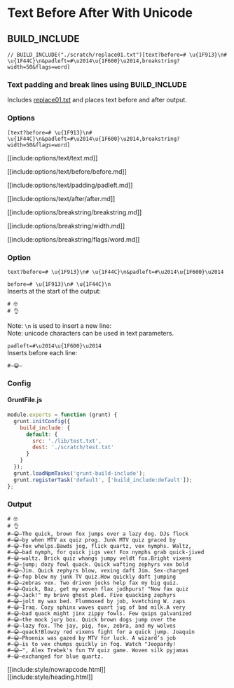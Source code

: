 # Text Before After With Unicode

## BUILD_INCLUDE

<div class="nowrapcode">

```text
// BUILD_INCLUDE("./scratch/replace01.txt")[text?before=# \u{1F913}\n# \u{1F44C}\n&padleft=#\u2014\u{1F600}\u2014,breakstring?width=50&flags=word]
```

</div>

### Text padding and break lines using BUILD_INCLUDE

Includes [replace01.txt](replacements/replace01.txt.html) and places text before and after output.


### Options

`[text?before=# \u{1F913}\n# \u{1F44C}\n&padleft=#\u2014\u{1F600}\u2014,breakstring?width=50&flags=word]`  

[[include:options/text/text.md]]

[[include:options/text/before/before.md]]

[[include:options/text/padding/padleft.md]]

[[include:options/text/after/after.md]]

[[include:options/breakstring/breakstring.md]]

[[include:options/breakstring/width.md]]

[[include:options/breakstring/flags/word.md]]

### Option

`text?before=# \u{1F913}\n# \u{1F44C}\n&padleft=#\u2014\u{1F600}\u2014`

`before=# \u{1F913}\n# \u{1F44C}\n`  
Inserts at the start of the output:

```text
# 🤓
# 👌
```

Note: `\n` is used to insert a new line:  
Note: unicode characters can be used in text parameters.

`padleft=#\u2014\u{1F600}\u2014`  
Inserts before each line:

```text
#—😀—
```

### Config

#### GruntFile.js

```js
module.exports = function (grunt) {
  grunt.initConfig({
    build_include: {
      default: {
        src: './lib/test.txt',
        dest: './scratch/test.txt'
      }
    }
  });
  grunt.loadNpmTasks('grunt-build-include');
  grunt.registerTask('default', ['build_include:default']);
};
```

### Output

<div class="nowrapcode">

```text
# 🤓
# 👌
#—😀—The quick, brown fox jumps over a lazy dog. DJs flock
#—😀—by when MTV ax quiz prog. Junk MTV quiz graced by
#—😀—fox whelps.Bawds jog, flick quartz, vex nymphs. Waltz,
#—😀—bad nymph, for quick jigs vex! Fox nymphs grab quick-jived
#—😀—waltz. Brick quiz whangs jumpy veldt fox.Bright vixens
#—😀—jump; dozy fowl quack. Quick wafting zephyrs vex bold
#—😀—Jim. Quick zephyrs blow, vexing daft Jim. Sex-charged
#—😀—fop blew my junk TV quiz.How quickly daft jumping
#—😀—zebras vex. Two driven jocks help fax my big quiz.
#—😀—Quick, Baz, get my woven flax jodhpurs! "Now fax quiz
#—😀—Jack!" my brave ghost pled. Five quacking zephyrs
#—😀—jolt my wax bed. Flummoxed by job, kvetching W. zaps
#—😀—Iraq. Cozy sphinx waves quart jug of bad milk.A very
#—😀—bad quack might jinx zippy fowls. Few quips galvanized
#—😀—the mock jury box. Quick brown dogs jump over the
#—😀—lazy fox. The jay, pig, fox, zebra, and my wolves
#—😀—quack!Blowzy red vixens fight for a quick jump. Joaquin
#—😀—Phoenix was gazed by MTV for luck. A wizard’s job
#—😀—is to vex chumps quickly in fog. Watch "Jeopardy!
#—😀—", Alex Trebek's fun TV quiz game. Woven silk pyjamas
#—😀—exchanged for blue quartz.
```

</div>

[[include:style/nowrapcode.html]]  
[[include:style/heading.html]]